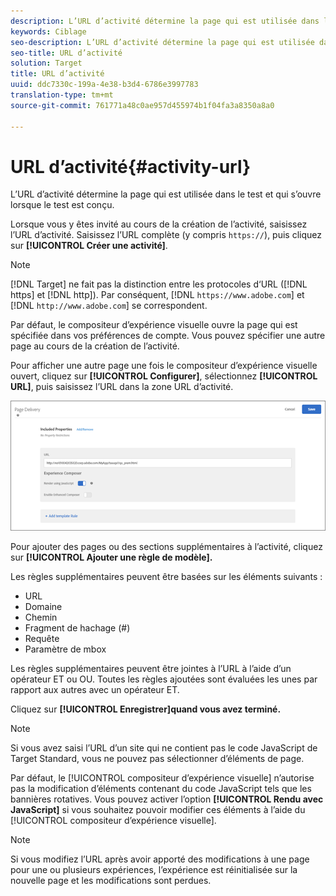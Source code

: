 ```yaml
---
description: L’URL d’activité détermine la page qui est utilisée dans le test et qui s’ouvre lorsque le test est conçu.
keywords: Ciblage
seo-description: L’URL d’activité détermine la page qui est utilisée dans le test et qui s’ouvre lorsque le test est conçu.
seo-title: URL d’activité
solution: Target
title: URL d’activité
uuid: ddc7330c-199a-4e38-b3d4-6786e3997783
translation-type: tm+mt
source-git-commit: 761771a48c0ae957d455974b1f04fa3a8350a8a0

---
```



# URL d’activité{#activity-url}

L’URL d’activité détermine la page qui est utilisée dans le test et qui s’ouvre lorsque le test est conçu.

Lorsque vous y êtes invité au cours de la création de l’activité, saisissez l’URL d’activité. Saisissez l’URL complète (y compris `https://`), puis cliquez sur **[!UICONTROL Créer une activité]**.

>[!NOTE]
>
>[!DNL Target] ne fait pas la distinction entre les protocoles d‘URL ([!DNL https] et [!DNL http]). Par conséquent, [!DNL `https://www.adobe.com`] et [!DNL `http://www.adobe.com`] se correspondent.

Par défaut, le compositeur d’expérience visuelle ouvre la page qui est spécifiée dans vos préférences de compte. Vous pouvez spécifier une autre page au cours de la création de l’activité.

Pour afficher une autre page une fois le compositeur d’expérience visuelle ouvert, cliquez sur **[!UICONTROL Configurer]**, sélectionnez **[!UICONTROL URL]**, puis saisissez l’URL dans la zone URL d’activité.

![](assets/url-config.png)

Pour ajouter des pages ou des sections supplémentaires à l’activité, cliquez sur **[!UICONTROL Ajouter une règle de modèle].**

Les règles supplémentaires peuvent être basées sur les éléments suivants :

* URL
* Domaine
* Chemin
* Fragment de hachage (#)
* Requête
* Paramètre de mbox

Les règles supplémentaires peuvent être jointes à l’URL à l’aide d’un opérateur ET ou OU. Toutes les règles ajoutées sont évaluées les unes par rapport aux autres avec un opérateur ET.

Cliquez sur **[!UICONTROL Enregistrer]quand vous avez terminé.**

>[!NOTE]
>
>Si vous avez saisi l’URL d’un site qui ne contient pas le code JavaScript de Target Standard, vous ne pouvez pas sélectionner d’éléments de page.

Par défaut, le [!UICONTROL compositeur d’expérience visuelle] n’autorise pas la modification d’éléments contenant du code JavaScript tels que les bannières rotatives. Vous pouvez activer l’option **[!UICONTROL Rendu avec JavaScript]** si vous souhaitez pouvoir modifier ces éléments à l’aide du [!UICONTROL compositeur d’expérience visuelle].

>[!NOTE]
>
>Si vous modifiez l’URL après avoir apporté des modifications à une page pour une ou plusieurs expériences, l’expérience est réinitialisée sur la nouvelle page et les modifications sont perdues.

